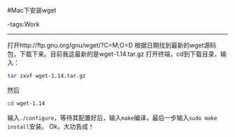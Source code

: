 #Mac下安装wget

-tags:Work

----

打开http://ftp.gnu.org/gnu/wget/?C=M;O=D
根据日期找到最新的wget源码包，下载下来。目前我这最新的是wget-1.14.tar.gz
打开终端，cd到下载目录，输入：
```bash
tar zxvf wget-1.14.tar.gz
```
然后
```bash
cd wget-1.14
```
输入`./configure`，等待其配置好后，输入`make`编译，最后一步输入`sudo make install`安装。
Ok，大功告成！

